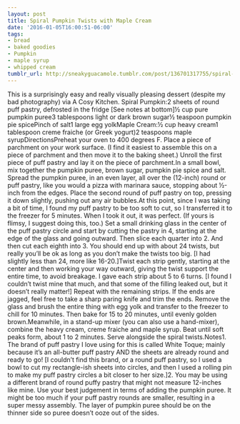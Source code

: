 ```yaml
---
layout: post
title: Spiral Pumpkin Twists with Maple Cream
date: '2016-01-05T16:00:51-06:00'
tags:
- bread
- baked goodies
- Pumpkin
- maple syrup
- whipped cream
tumblr_url: http://sneakyguacamole.tumblr.com/post/136701317755/spiral-pumpkin-twists-with-maple-cream
---
```

This is a surprisingly easy and really visually pleasing dessert (despite my bad photography) via A Cosy Kitchen. Spiral Pumpkin:2 sheets of round puff pastry, defrosted in the fridge [See notes at bottom]½ cup pure pumpkin puree3 tablespoons light or dark brown sugar½ teaspoon pumpkin pie spicePinch of salt1 large egg yolkMaple Cream:½ cup heavy cream1 tablespoon creme fraiche (or Greek yogurt)2 teaspoons maple syrupDirectionsPreheat your oven to 400 degrees F. Place a piece of parchment on your work surface. (I find it easiest to assemble this on a piece of parchment and then move it to the baking sheet.) Unroll the first piece of puff pastry and lay it on the piece of parchment.In a small bowl, mix together the pumpkin puree, brown sugar, pumpkin pie spice and salt. Spread the pumpkin puree, in an even layer, all over the (12-inch) round or puff pastry, like you would a pizza with marinara sauce, stopping about ½-inch from the edges. Place the second round of puff pastry on top, pressing it down slightly, pushing out any air bubbles.At this point, since I was taking a bit of time, I found my puff pastry to be too soft to cut, so I transferred it to the freezer for 5 minutes. When I took it out, it was perfect. (If yours is flimsy, I suggest doing this, too.) Set a small drinking glass in the center of the puff pastry circle and start by cutting the pastry in 4, starting at the edge of the glass and going outward. Then slice each quarter into 2. And then cut each eighth into 3. You should end up with about 24 twists, but really you’ll be ok as long as you don’t make the twists too big. [I had slightly less than 24, more like 16-20.]Twist each strip gently, starting at the center and then working your way outward, giving the twist support the entire time, to avoid breakage. I gave each strip about 5 to 6 turns. [I found I couldn’t twist mine that much, and that some of the filling leaked out, but it doesn’t really matter!] Repeat with the remaining strips. If the ends are jagged, feel free to take a sharp paring knife and trim the ends. Remove the glass and brush the entire thing with egg yolk and transfer to the freezer to chill for 10 minutes. Then bake for 15 to 20 minutes, until evenly golden brown.Meanwhile, in a stand-up mixer (you can also use a hand-mixer), combine the heavy cream, creme fraiche and maple syrup. Beat until soft peaks form, about 1 to 2 minutes. Serve alongside the spiral twists.Notes1. The brand of puff pastry I love using for this is called White Toque; mainly because it’s an all-butter puff pastry AND the sheets are already round and ready to go! [I couldn’t find this brand, or a round puff pastry, so I used a bowl to cut my rectangle-ish sheets into circles, and then I used a rolling pin to make my puff pastry circles a bit closer to her size.]2. You may be using a different brand of round puffy pastry that might not measure 12-inches like mine. Use your best judgement in terms of adding the pumpkin puree. It might be too much if your puff pastry rounds are smaller, resulting in a super messy assembly. The layer of pumpkin puree should be on the thinner side so puree doesn’t ooze out of the sides.
